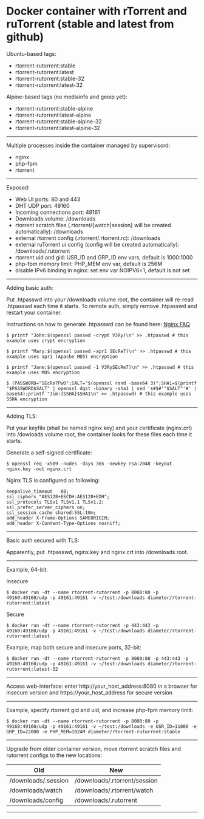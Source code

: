 Docker container with rTorrent and ruTorrent (stable and latest from github)
============================================================================

Ubuntu-based tags:
 
 - rtorrent-rutorrent:stable
 - rtorrent-rutorrent:latest
 - rtorrent-rutorrent:stable-32
 - rtorrent-rutorrent:latest-32

Alpine-based tags (no mediainfo and geoip yet):

 - rtorrent-rutorrent:stable-alpine
 - rtorrent-rutorrent:latest-alpine
 - rtorrent-rutorrent:stable-alpine-32
 - rtorrent-rutorrent:latest-alpine-32

----------

Multiple processes inside the container managed by supervisord:

- nginx
- php-fpm
- rtorrent

----------
Exposed:

 - Web UI ports: 80 and 443
 - DHT UDP port: 49160
 - Incoming connections port: 49161
 - Downloads volume: /downloads
 - rtorrent scratch files (.rtorrent/{watch|session} will be created automatically): /downloads
 - external rtorrent config (.rtorrent/.rtorrent.rc): /downloads
 - external ruTorrent ui config (config will be created automatically): /downloads/.rutorrent
 - rtorrent uid and gid: USR_ID and GRP_ID env vars, default is 1000:1000
 - php-fpm memory limit: PHP_MEM env var, default is 256M
 - disable IPv6 binding in nginx: set env var NOIPV6=1, default is not set

----------
Adding basic auth:

Put .htpasswd into your /downloads volume root, the container will re-read .htpasswd each time it starts. To remote auth, simply remove .htpasswd and restart your container.

Instructions on how to generate .htpasswd can be found here: [Nginx FAQ][1] 

    $ printf "John:$(openssl passwd -crypt V3Ry)\n" >> .htpasswd # this example uses crypt encryption

    $ printf "Mary:$(openssl passwd -apr1 SEcRe7)\n" >> .htpasswd # this example uses apr1 (Apache MD5) encryption

    $ printf "Jane:$(openssl passwd -1 V3RySEcRe7)\n" >> .htpasswd # this example uses MD5 encryption

    $ (PASSWORD="SEcRe7PwD";SALT="$(openssl rand -base64 3)";SHA1=$(printf "$PASSWORD$SALT" | openssl dgst -binary -sha1 | sed 's#$#'"$SALT"'#' | base64);printf "Jim:{SSHA}$SHA1\n" >> .htpasswd) # this example uses SSHA encryption

----------
Adding TLS:

Put your keyfile (shall be named nginx.key) and your certificate (nginx.crt) into /dowloads volume root, the container looks for these files each time it starts.

Generate a self-signed certificate:

    $ openssl req -x509 -nodes -days 365 -newkey rsa:2048 -keyout nginx.key -out nginx.crt

Nginx TLS is configured as following:

    keepalive_timeout   60;
    ssl_ciphers "AES128+EECDH:AES128+EDH";
    ssl_protocols TLSv1 TLSv1.1 TLSv1.2;
    ssl_prefer_server_ciphers on;
    ssl_session_cache shared:SSL:10m;
    add_header X-Frame-Options SAMEORIGIN;
    add_header X-Content-Type-Options nosniff;

----------
Basic auth secured with TLS:

Apparently, put .htpasswd, nginx.key and nginx.crt into /downloads root.

----------
Example, 64-bit:

Insecure

    $ docker run -dt --name rtorrent-rutorrent -p 8080:80 -p 49160:49160/udp -p 49161:49161 -v ~/test:/downloads diameter/rtorrent-rutorrent:latest

Secure

    $ docker run -dt --name rtorrent-rutorrent -p 443:443 -p 49160:49160/udp -p 49161:49161 -v ~/test:/downloads diameter/rtorrent-rutorrent:latest

Example, map both secure and insecure ports, 32-bit:

    $ docker run -dt --name rtorrent-rutorrent -p 8080:80 -p 443:443 -p 49160:49160/udp -p 49161:49161 -v ~/test:/downloads diameter/rtorrent-rutorrent:latest-32

----------
Access web-interface: enter http://your_host_address:8080 in a browser for insecure version and https://your_host_address for secure version

----------
Example, specify rtorrent gid and uid, and increase php-fpm memory limit:

    $ docker run -dt --name rtorrent-rutorrent -p 8080:80 -p 49160:49160/udp -p 49161:49161 -v ~/test:/downloads -e USR_ID=11000 -e GRP_ID=22000 -e PHP_MEM=1024M diameter/rtorrent-rutorrent:stable

----------
Upgrade from older container version, move rtorrent scratch files and rutorrent configs to the new locations:

| Old | New |
| --- | --- |
| /downloads/.session | /downloads/.rtorrent/session |
| /downloads/watch | /downloads/.rtorrent/watch |
| /downloads/config | /downloads/.rutorrent |

----------

  [1]: http://wiki.nginx.org/Faq#How_do_I_generate_an_htpasswd_file_without_having_Apache_tools_installed.3F "Nginx FAQ"

